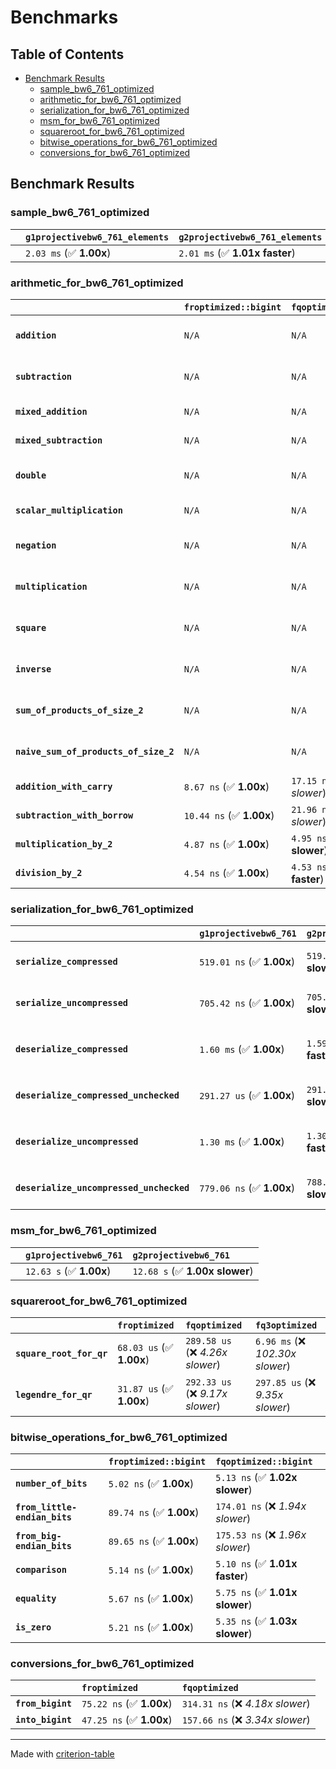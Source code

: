 # Benchmarks

## Table of Contents

- [Benchmark Results](#benchmark-results)
    - [sample_bw6_761_optimized](#sample_bw6_761_optimized)
    - [arithmetic_for_bw6_761_optimized](#arithmetic_for_bw6_761_optimized)
    - [serialization_for_bw6_761_optimized](#serialization_for_bw6_761_optimized)
    - [msm_for_bw6_761_optimized](#msm_for_bw6_761_optimized)
    - [squareroot_for_bw6_761_optimized](#squareroot_for_bw6_761_optimized)
    - [bitwise_operations_for_bw6_761_optimized](#bitwise_operations_for_bw6_761_optimized)
    - [conversions_for_bw6_761_optimized](#conversions_for_bw6_761_optimized)

## Benchmark Results

### sample_bw6_761_optimized

|        | `g1projectivebw6_761_elements`          | `g2projectivebw6_761_elements`           |
|:-------|:----------------------------------------|:---------------------------------------- |
|        | `2.03 ms` (✅ **1.00x**)                 | `2.01 ms` (✅ **1.01x faster**)           |

### arithmetic_for_bw6_761_optimized

|                                       | `froptimized::bigint`          | `fqoptimized::bigint`           | `g1projectivebw6_761`          | `g2projectivebw6_761`          | `fq3optimized`                   | `fq6optimized`                    | `fqoptimized`                     | `froptimized`                      |
|:--------------------------------------|:-------------------------------|:--------------------------------|:-------------------------------|:-------------------------------|:---------------------------------|:----------------------------------|:----------------------------------|:---------------------------------- |
| **`addition`**                        | `N/A`                          | `N/A`                           | `4.82 us` (✅ **1.00x**)        | `4.82 us` (✅ **1.00x slower**) | `79.90 ns` (🚀 **60.28x faster**) | `160.94 ns` (🚀 **29.93x faster**) | `27.68 ns` (🚀 **174.03x faster**) | `12.61 ns` (🚀 **381.91x faster**)  |
| **`subtraction`**                     | `N/A`                          | `N/A`                           | `4.88 us` (✅ **1.00x**)        | `4.88 us` (✅ **1.00x slower**) | `78.70 ns` (🚀 **62.02x faster**) | `151.49 ns` (🚀 **32.22x faster**) | `25.85 ns` (🚀 **188.78x faster**) | `13.29 ns` (🚀 **367.22x faster**)  |
| **`mixed_addition`**                  | `N/A`                          | `N/A`                           | `3.35 us` (✅ **1.00x**)        | `3.35 us` (✅ **1.00x slower**) | `N/A`                            | `N/A`                             | `N/A`                             | `N/A`                              |
| **`mixed_subtraction`**               | `N/A`                          | `N/A`                           | `3.41 us` (✅ **1.00x**)        | `3.41 us` (✅ **1.00x slower**) | `N/A`                            | `N/A`                             | `N/A`                             | `N/A`                              |
| **`double`**                          | `N/A`                          | `N/A`                           | `2.22 us` (✅ **1.00x**)        | `2.22 us` (✅ **1.00x slower**) | `54.47 ns` (🚀 **40.70x faster**) | `117.88 ns` (🚀 **18.81x faster**) | `19.17 ns` (🚀 **115.65x faster**) | `7.13 ns` (🚀 **310.82x faster**)   |
| **`scalar_multiplication`**           | `N/A`                          | `N/A`                           | `1.81 ms` (✅ **1.00x**)        | `1.81 ms` (✅ **1.00x slower**) | `N/A`                            | `N/A`                             | `N/A`                             | `N/A`                              |
| **`negation`**                        | `N/A`                          | `N/A`                           | `N/A`                          | `N/A`                          | `70.11 ns` (❌ *3.81x slower*)    | `118.60 ns` (❌ *6.45x slower*)    | `22.56 ns` (❌ *1.23x slower*)     | `18.39 ns` (✅ **1.00x**)           |
| **`multiplication`**                  | `N/A`                          | `N/A`                           | `N/A`                          | `N/A`                          | `2.49 us` (❌ *32.89x slower*)    | `7.94 us` (❌ *104.82x slower*)    | `310.61 ns` (❌ *4.10x slower*)    | `75.71 ns` (✅ **1.00x**)           |
| **`square`**                          | `N/A`                          | `N/A`                           | `N/A`                          | `N/A`                          | `1.79 us` (❌ *26.91x slower*)    | `5.56 us` (❌ *83.59x slower*)     | `243.46 ns` (❌ *3.66x slower*)    | `66.56 ns` (✅ **1.00x**)           |
| **`inverse`**                         | `N/A`                          | `N/A`                           | `N/A`                          | `N/A`                          | `51.37 us` (❌ *3.57x slower*)    | `60.52 us` (❌ *4.21x slower*)     | `47.14 us` (❌ *3.28x slower*)     | `14.38 us` (✅ **1.00x**)           |
| **`sum_of_products_of_size_2`**       | `N/A`                          | `N/A`                           | `N/A`                          | `N/A`                          | `5.12 us` (❌ *43.72x slower*)    | `16.15 us` (❌ *137.81x slower*)   | `418.81 ns` (❌ *3.57x slower*)    | `117.16 ns` (✅ **1.00x**)          |
| **`naive_sum_of_products_of_size_2`** | `N/A`                          | `N/A`                           | `N/A`                          | `N/A`                          | `5.08 us` (❌ *31.17x slower*)    | `16.05 us` (❌ *98.60x slower*)    | `653.89 ns` (❌ *4.02x slower*)    | `162.81 ns` (✅ **1.00x**)          |
| **`addition_with_carry`**             | `8.67 ns` (✅ **1.00x**)        | `17.15 ns` (❌ *1.98x slower*)   | `N/A`                          | `N/A`                          | `N/A`                            | `N/A`                             | `N/A`                             | `N/A`                              |
| **`subtraction_with_borrow`**         | `10.44 ns` (✅ **1.00x**)       | `21.96 ns` (❌ *2.10x slower*)   | `N/A`                          | `N/A`                          | `N/A`                            | `N/A`                             | `N/A`                             | `N/A`                              |
| **`multiplication_by_2`**             | `4.87 ns` (✅ **1.00x**)        | `4.95 ns` (✅ **1.02x slower**)  | `N/A`                          | `N/A`                          | `N/A`                            | `N/A`                             | `N/A`                             | `N/A`                              |
| **`division_by_2`**                   | `4.54 ns` (✅ **1.00x**)        | `4.53 ns` (✅ **1.00x faster**)  | `N/A`                          | `N/A`                          | `N/A`                            | `N/A`                             | `N/A`                             | `N/A`                              |

### serialization_for_bw6_761_optimized

|                                          | `g1projectivebw6_761`          | `g2projectivebw6_761`            | `froptimized`                       | `fqoptimized`                       | `fq3optimized`                    | `fq6optimized`                    |
|:-----------------------------------------|:-------------------------------|:---------------------------------|:------------------------------------|:------------------------------------|:----------------------------------|:--------------------------------- |
| **`serialize_compressed`**               | `519.01 ns` (✅ **1.00x**)      | `519.25 ns` (✅ **1.00x slower**) | `56.41 ns` (🚀 **9.20x faster**)     | `170.81 ns` (🚀 **3.04x faster**)    | `523.55 ns` (✅ **1.01x slower**)  | `1.11 us` (❌ *2.14x slower*)      |
| **`serialize_uncompressed`**             | `705.42 ns` (✅ **1.00x**)      | `705.47 ns` (✅ **1.00x slower**) | `56.31 ns` (🚀 **12.53x faster**)    | `170.19 ns` (🚀 **4.14x faster**)    | `524.03 ns` (✅ **1.35x faster**)  | `1.11 us` (❌ *1.57x slower*)      |
| **`deserialize_compressed`**             | `1.60 ms` (✅ **1.00x**)        | `1.59 ms` (✅ **1.00x faster**)   | `93.48 ns` (🚀 **17082.24x faster**) | `342.76 ns` (🚀 **4658.86x faster**) | `1.07 us` (🚀 **1490.34x faster**) | `2.15 us` (🚀 **742.14x faster**)  |
| **`deserialize_compressed_unchecked`**   | `291.27 us` (✅ **1.00x**)      | `291.28 us` (✅ **1.00x slower**) | `93.45 ns` (🚀 **3116.94x faster**)  | `342.63 ns` (🚀 **850.11x faster**)  | `1.07 us` (🚀 **271.98x faster**)  | `2.15 us` (🚀 **135.37x faster**)  |
| **`deserialize_uncompressed`**           | `1.30 ms` (✅ **1.00x**)        | `1.30 ms` (✅ **1.00x faster**)   | `93.34 ns` (🚀 **13947.88x faster**) | `342.77 ns` (🚀 **3798.21x faster**) | `1.07 us` (🚀 **1216.01x faster**) | `2.17 us` (🚀 **601.24x faster**)  |
| **`deserialize_uncompressed_unchecked`** | `779.06 ns` (✅ **1.00x**)      | `788.72 ns` (✅ **1.01x slower**) | `93.36 ns` (🚀 **8.34x faster**)     | `342.64 ns` (🚀 **2.27x faster**)    | `1.07 us` (❌ *1.37x slower*)      | `2.15 us` (❌ *2.76x slower*)      |

### msm_for_bw6_761_optimized

|        | `g1projectivebw6_761`          | `g2projectivebw6_761`           |
|:-------|:-------------------------------|:------------------------------- |
|        | `12.63 s` (✅ **1.00x**)        | `12.68 s` (✅ **1.00x slower**)  |

### squareroot_for_bw6_761_optimized

|                          | `froptimized`            | `fqoptimized`                    | `fq3optimized`                    |
|:-------------------------|:-------------------------|:---------------------------------|:--------------------------------- |
| **`square_root_for_qr`** | `68.03 us` (✅ **1.00x**) | `289.58 us` (❌ *4.26x slower*)   | `6.96 ms` (❌ *102.30x slower*)    |
| **`legendre_for_qr`**    | `31.87 us` (✅ **1.00x**) | `292.33 us` (❌ *9.17x slower*)   | `297.85 us` (❌ *9.35x slower*)    |

### bitwise_operations_for_bw6_761_optimized

|                               | `froptimized::bigint`          | `fqoptimized::bigint`             |
|:------------------------------|:-------------------------------|:--------------------------------- |
| **`number_of_bits`**          | `5.02 ns` (✅ **1.00x**)        | `5.13 ns` (✅ **1.02x slower**)    |
| **`from_little-endian_bits`** | `89.74 ns` (✅ **1.00x**)       | `174.01 ns` (❌ *1.94x slower*)    |
| **`from_big-endian_bits`**    | `89.65 ns` (✅ **1.00x**)       | `175.53 ns` (❌ *1.96x slower*)    |
| **`comparison`**              | `5.14 ns` (✅ **1.00x**)        | `5.10 ns` (✅ **1.01x faster**)    |
| **`equality`**                | `5.67 ns` (✅ **1.00x**)        | `5.75 ns` (✅ **1.01x slower**)    |
| **`is_zero`**                 | `5.21 ns` (✅ **1.00x**)        | `5.35 ns` (✅ **1.03x slower**)    |

### conversions_for_bw6_761_optimized

|                   | `froptimized`            | `fqoptimized`                     |
|:------------------|:-------------------------|:--------------------------------- |
| **`from_bigint`** | `75.22 ns` (✅ **1.00x**) | `314.31 ns` (❌ *4.18x slower*)    |
| **`into_bigint`** | `47.25 ns` (✅ **1.00x**) | `157.66 ns` (❌ *3.34x slower*)    |

---
Made with [criterion-table](https://github.com/nu11ptr/criterion-table)

